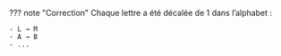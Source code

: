 ??? note "Correction"
    Chaque lettre a été décalée de 1 dans l’alphabet : 

    - L → M
    - A → B
    - ...
